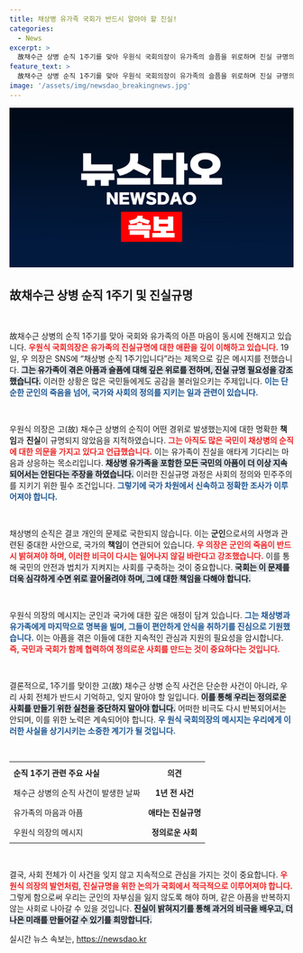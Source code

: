 ```yaml
---
title: 채상병 유가족 국회가 반드시 알아야 할 진실!
categories:
  - News
excerpt: >
  故채수근 상병 순직 1주기를 맞아 우원식 국회의장이 유가족의 슬픔을 위로하며 진실 규명의 필요성을 강조했다. 명확한 책임이 없어 국민이 불만, 진상 규명이 대한민국의 정의와 민주주의를 지킨다고 전했다.
feature_text: >
  故채수근 상병 순직 1주기를 맞아 우원식 국회의장이 유가족의 슬픔을 위로하며 진실 규명의 필요성을 강조했다. 명확한 책임이 없어 국민이 불만, 진상 규명이 대한민국의 정의와 민주주의를 지킨다고 전했다.
image: '/assets/img/newsdao_breakingnews.jpg'
---
```


<p><img src="/assets/img/newsdao_breakingnews.jpg" alt="ontimetimes 속보" /></p>

<h2 data-ke-size="size26">故채수근 상병 순직 1주기 및 진실규명</h2>

<p data-ke-size="size16">&nbsp;</p>

<p>故채수근 상병의 순직 1주기를 맞아 국회와 유가족의 아픈 마음이 동시에 전해지고 있습니다. <b><span style="color: #ee2323;">우원식 국회의장은 유가족의 진실규명에 대한 애환을 깊이 이해하고 있습니다.</span></b> 19일, 우 의장은 SNS에 “채상병 순직 1주기입니다”라는 제목으로 깊은 메시지를 전했습니다. <b><span style="background-color: #21538527;">그는 유가족이 겪은 아픔과 슬픔에 대해 깊은 위로를 전하며, 진실 규명 필요성을 강조했습니다.</span></b> 이러한 상황은 많은 국민들에게도 공감을 불러일으키는 주제입니다. <b><span style="color: #1a5490;">이는 단순한 군인의 죽음을 넘어, 국가와 사회의 정의를 지키는 일과 관련이 있습니다.</span></b></p>

<p data-ke-size="size16">&nbsp;</p>

<p>우원식 의장은 고(故) 채수근 상병의 순직이 어떤 경위로 발생했는지에 대한 명확한 <b>책임</b>과 <b>진실</b>이 규명되지 않았음을 지적하였습니다. <b><span style="color: #ee2323;">그는 아직도 많은 국민이 채상병의 순직에 대한 의문을 가지고 있다고 언급했습니다.</span></b> 이는 유가족이 진실을 애타게 기다리는 마음과 상응하는 목소리입니다. <b><span style="background-color: #21538527;">채상병 유가족을 포함한 모든 국민의 아픔이 더 이상 지속되어서는 안된다는 주장을 하였습니다.</span></b> 이러한 진실규명 과정은 사회의 정의와 민주주의를 지키기 위한 필수 조건입니다. <b><span style="color: #1a5490;">그렇기에 국가 차원에서 신속하고 정확한 조사가 이루어져야 합니다.</span></b></p>

<p data-ke-size="size16">&nbsp;</p>

<p>채상병의 순직은 결코 개인의 문제로 국한되지 않습니다. 이는 <b>군인</b>으로서의 사명과 관련된 중대한 사안으로, 국가의 <b>책임</b>이 연관되어 있습니다. <b><span style="color: #ee2323;">우 의장은 군인의 죽음이 반드시 밝혀져야 하며, 이러한 비극이 다시는 일어나지 않길 바란다고 강조했습니다.</span></b> 이를 통해 국민의 안전과 법치가 지켜지는 사회를 구축하는 것이 중요합니다. <b><span style="background-color: #21538527;">국회는 이 문제를 더욱 심각하게 수면 위로 끌어올려야 하며, 그에 대한 책임을 다해야 합니다.</span></b></p>

<p data-ke-size="size16">&nbsp;</p>

<p>우원식 의장의 메시지는 군인과 국가에 대한 깊은 애정이 담겨 있습니다. <b><span style="color: #1a5490;">그는 채상병과 유가족에게 마지막으로 명복을 빌며, 그들이 편안하게 안식을 취하기를 진심으로 기원했습니다.</span></b> 이는 아픔을 겪은 이들에 대한 지속적인 관심과 지원의 필요성을 암시합니다. <b><span style="color: #ee2323;">즉, 국민과 국회가 함께 협력하여 정의로운 사회를 만드는 것이 중요하다는 것입니다.</span></b></p>

<p data-ke-size="size16">&nbsp;</p>

<p>결론적으로, 1주기를 맞이한 고(故) 채수근 상병 순직 사건은 단순한 사건이 아니라, 우리 사회 전체가 반드시 기억하고, 잊지 말아야 할 일입니다. <b><span style="background-color: #21538527;">이를 통해 우리는 정의로운 사회를 만들기 위한 실천을 중단하지 말아야 합니다.</span></b> 어떠한 비극도 다시 반복되어서는 안되며, 이를 위한 노력은 계속되어야 합니다. <b><span style="color: #1a5490;">우 원식 국회의장의 메시지는 우리에게 이러한 사실을 상기시키는 소중한 계기가 될 것입니다.</span></b></p>

<p data-ke-size="size16">&nbsp;</p>

<table style="width: 100%; border-collapse: collapse;">
    <tr>
        <th style="text-align: left; height: 30px;"><b>순직 1주기 관련 주요 사실</b></th>
        <th style="text-align: center; height: 30px;"><b>의견</b></th>
    </tr>
    <tr>
        <td style="text-align: left; height: 30px;">채수근 상병의 순직 사건이 발생한 날짜</td>
        <td style="text-align: center; height: 30px;"><b>1년 전 사건</b></td>
    </tr>
    <tr>
        <td style="text-align: left; height: 30px;">유가족의 마음과 아픔</td>
        <td style="text-align: center; height: 30px;"><b>애타는 진실규명</b></td>
    </tr>
    <tr>
        <td style="text-align: left; height: 30px;">우원식 의장의 메시지</td>
        <td style="text-align: center; height: 30px;"><b>정의로운 사회</b></td>
    </tr>
</table>

<p data-ke-size="size16">&nbsp;</p>

<p>결국, 사회 전체가 이 사건을 잊지 않고 지속적으로 관심을 가지는 것이 중요합니다. <b><span style="color: #ee2323;">우원식 의장의 발언처럼, 진실규명을 위한 논의가 국회에서 적극적으로 이루어져야 합니다.</span></b> 그렇게 함으로써 우리는 군인의 자부심을 잃지 않도록 해야 하며, 같은 아픔을 반복하지 않는 사회로 나아갈 수 있을 것입니다. <b><span style="background-color: #21538527;">진실이 밝혀지기를 통해 과거의 비극을 배우고, 더 나은 미래를 만들어갈 수 있기를 희망합니다.</span></b></p>
실시간 뉴스 속보는, <a href="https://newsdao.kr" rel="dofollow">https://newsdao.kr</a>


